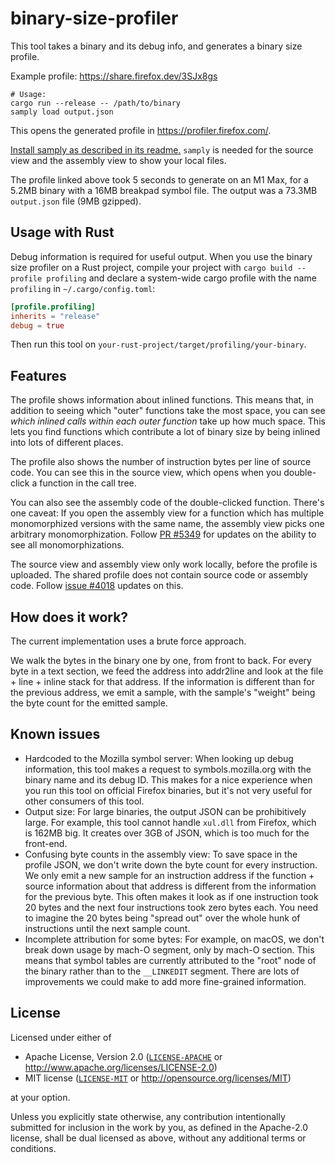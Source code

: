 # binary-size-profiler

This tool takes a binary and its debug info, and generates a binary size profile.

Example profile: https://share.firefox.dev/3SJx8gs

```
# Usage:
cargo run --release -- /path/to/binary
samply load output.json
```

This opens the generated profile in https://profiler.firefox.com/.

[Install samply as described in its readme.](https://github.com/mstange/samply?tab=readme-ov-file#installation) `samply` is needed for the source view and the assembly view to show your local files.

The profile linked above took 5 seconds to generate on an M1 Max, for a 5.2MB binary with a 16MB breakpad symbol file. The output was a 73.3MB `output.json` file (9MB gzipped).

## Usage with Rust

Debug information is required for useful output. When you use the binary size profiler on a Rust project, compile your project with `cargo build --profile profiling` and declare a system-wide cargo profile with the name `profiling` in `~/.cargo/config.toml`:

```toml
[profile.profiling]
inherits = "release"
debug = true
```

Then run this tool on `your-rust-project/target/profiling/your-binary`.

## Features

The profile shows information about inlined functions. This means that, in addition to seeing which "outer" functions take the most space, you can see *which inlined calls within each outer function* take up how much space. This lets you find functions which contribute a lot of binary size by being inlined into lots of different places.

The profile also shows the number of instruction bytes per line of source code.
You can see this in the source view, which opens when you double-click a function in the call tree.

You can also see the assembly code of the double-clicked function. There's one caveat: If you open the assembly view for a function which has multiple monomorphized versions with the same name, the assembly view picks one arbitrary monomorphization. Follow [PR #5349](https://github.com/firefox-devtools/profiler/pull/5349) for updates on the ability to see all monomorphizations.

The source view and assembly view only work locally, before the profile is uploaded. The shared profile does not contain source code or assembly code. Follow [issue #4018](https://github.com/firefox-devtools/profiler/issues/4018) updates on this.

## How does it work?

The current implementation uses a brute force approach.

We walk the bytes in the binary one by one, from front to back. For every byte in a text section, we feed the address into addr2line and look at the file + line + inline stack for that address. If the information is different than for the previous address, we emit a sample, with the sample's "weight" being the byte count for the emitted sample.

## Known issues

- Hardcoded to the Mozilla symbol server: When looking up debug information, this tool makes a request to symbols.mozilla.org with the binary name and its debug ID. This makes for a nice experience when you run this tool on official Firefox binaries, but it's not very useful for other consumers of this tool.
- Output size: For large binaries, the output JSON can be prohibitively large. For example, this tool cannot handle `xul.dll` from Firefox, which is 162MB big. It creates over 3GB of JSON, which is too much for the front-end.
- Confusing byte counts in the assembly view: To save space in the profile JSON, we don't write down the byte count for every instruction. We only emit a new sample for an instruction address if the function + source information about that address is different from the information for the previous byte. This often makes it look as if one instruction took 20 bytes and the next four instructions took zero bytes each. You need to imagine the 20 bytes being "spread out" over the whole hunk of instructions until the next sample count.
- Incomplete attribution for some bytes: For example, on macOS, we don't break down usage by mach-O segment, only by mach-O section. This means that symbol tables are currently attributed to the "root" node of the binary rather than to the `__LINKEDIT` segment. There are lots of improvements we could make to add more fine-grained information.

## License

Licensed under either of

  * Apache License, Version 2.0 ([`LICENSE-APACHE`](./LICENSE-APACHE) or http://www.apache.org/licenses/LICENSE-2.0)
  * MIT license ([`LICENSE-MIT`](./LICENSE-MIT) or http://opensource.org/licenses/MIT)

at your option.

Unless you explicitly state otherwise, any contribution intentionally submitted
for inclusion in the work by you, as defined in the Apache-2.0 license, shall be
dual licensed as above, without any additional terms or conditions.
